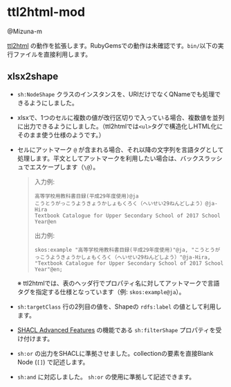# ttl2html-mod
@Mizuna-m

[ttl2html](https://github.com/masao/ttl2html/) の動作を拡張します。RubyGemsでの動作は未確認です。`bin/`以下の実行ファイルを直接利用します。

## xlsx2shape
- `sh:NodeShape` クラスのインスタンスを、URIだけでなくQNameでも処理できるようにしました。
- xlsxで、1つのセルに複数の値が改行区切りで入っている場合、複数値を並列に出力できるようにしました。（ttl2htmlでは`<ul>`タグで構造化しHTML化にそのまま使う仕様のようです。）
- セルにアットマーク `@` が含まれる場合、それ以降の文字列を言語タグとして処理します。平文としてアットマークを利用したい場合は、バックスラッシュでエスケープします（`\@`）。
  > 入力例:
  > ```
  > 高等学校用教科書目録(平成29年度使用)@ja
  > こうとうがっこうようきょうかしょもくろく（へいせい29ねんどしよう）@ja-Hira
  > Textbook Catalogue for Upper Secondary School of 2017 School Year@en
  > ```
  >
  > 出力例:
  > ```
  > skos:example "高等学校用教科書目録(平成29年度使用)"@ja, "こうとうがっこうようきょうかしょもくろく（へいせい29ねんどしよう）"@ja-Hira, "Textbook Catalogue for Upper Secondary School of 2017 School Year"@en;
  > ```
  
  ※ ttl2htmlでは、表のヘッダ行でプロパティ名に対してアットマークで言語タグを指定する仕様となっています（例: `skos:example@ja`）。
- `sh:targetClass` 行の2列目の値を、Shapeの `rdfs:label` の値として利用します。
- [SHACL Advanced Features](https://www.w3.org/TR/shacl-af/) の機能である `sh:filterShape` プロパティを受け付けます。
- `sh:or` の出力をSHACLに準拠させました。collectionの要素を直接Blank Node (`[]`) で記述します。
- `sh:and` に対応しました。 `sh:or` の使用に準拠して記述できます。

